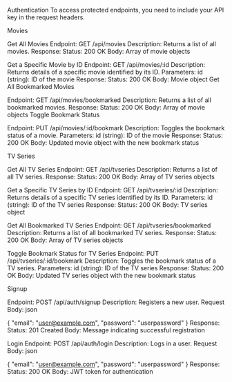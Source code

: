 
Authentication
To access protected endpoints, you need to include your API key in the request headers.

Movies

Get All Movies
Endpoint: GET /api/movies
Description: Returns a list of all movies.
Response:
Status: 200 OK
Body: Array of movie objects

Get a Specific Movie by ID
Endpoint: GET /api/movies/:id
Description: Returns details of a specific movie identified by its ID.
Parameters:
id (string): ID of the movie
Response:
Status: 200 OK
Body: Movie object
Get All Bookmarked Movies

Endpoint: GET /api/movies/bookmarked
Description: Returns a list of all bookmarked movies.
Response:
Status: 200 OK
Body: Array of movie objects
Toggle Bookmark Status

Endpoint: PUT /api/movies/:id/bookmark
Description: Toggles the bookmark status of a movie.
Parameters:
id (string): ID of the movie
Response:
Status: 200 OK
Body: Updated movie object with the new bookmark status


TV Series

Get All TV Series
Endpoint: GET /api/tvseries
Description: Returns a list of all TV series.
Response:
Status: 200 OK
Body: Array of TV series objects

Get a Specific TV Series by ID
Endpoint: GET /api/tvseries/:id
Description: Returns details of a specific TV series identified by its ID.
Parameters:
id (string): ID of the TV series
Response:
Status: 200 OK
Body: TV series object

Get All Bookmarked TV Series
Endpoint: GET /api/tvseries/bookmarked
Description: Returns a list of all bookmarked TV series.
Response:
Status: 200 OK
Body: Array of TV series objects

Toggle Bookmark Status for TV Series
Endpoint: PUT /api/tvseries/:id/bookmark
Description: Toggles the bookmark status of a TV series.
Parameters:
id (string): ID of the TV series
Response:
Status: 200 OK
Body: Updated TV series object with the new bookmark status


Signup

Endpoint: POST /api/auth/signup
Description: Registers a new user.
Request Body:
json

{
  "email": "user@example.com",
  "password": "userpassword"
}
Response:
Status: 201 Created
Body: Message indicating successful registration


Login
Endpoint: POST /api/auth/login
Description: Logs in a user.
Request Body:
json

{
  "email": "user@example.com",
  "password": "userpassword"
}
Response:
Status: 200 OK
Body: JWT token for authentication